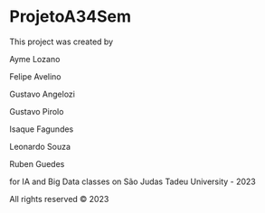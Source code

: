 # ProjetoA34Sem

This project was created by

Ayme Lozano

Felipe Avelino

Gustavo Angelozi

Gustavo Pirolo

Isaque Fagundes

Leonardo Souza

Ruben Guedes

for IA and Big Data classes on São Judas Tadeu University - 2023


All rights reserved © 2023
